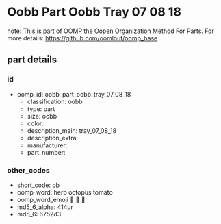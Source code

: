 # Oobb Part Oobb Tray 07 08 18  

note: This is part of OOMP the Oopen Organization Method For Parts. For more details: https://github.com/oomlout/oomp_base

##  part details





### id
* oomp_id: oobb_part_oobb_tray_07_08_18
  * classification: oobb
  * type: part
  * size: oobb
  * color: 
  * description_main: tray_07_08_18
  * description_extra: 
  * manufacturer: 
  * part_number: 

### other_codes
* short_code: ob
* oomp_word: herb octopus tomato
* oomp_word_emoji :herb: :octopus: :tomato:
* md5_6_alpha: 414ur
* md5_6: 6752d3